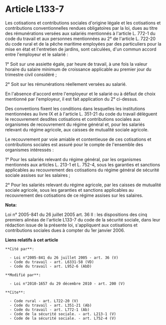 # Article L133-7

Les cotisations et contributions sociales d'origine légale et les cotisations et contributions conventionnelles rendues
obligatoires par la loi, dues au titre des rémunérations versées aux salariés mentionnés à l'article L. 772-1 du code du
travail et aux personnes mentionnées au 2° de l'article L. 722-20 du code rural et de la pêche maritime employées par des
particuliers pour la mise en état et l'entretien de jardins, sont calculées, d'un commun accord entre l'employeur et le
salarié : 

1° Soit sur une assiette égale, par heure de travail, à une fois la valeur horaire du salaire minimum de croissance
applicable au premier jour du trimestre civil considéré ; 

2° Soit sur les rémunérations réellement versées au salarié. 

En l'absence d'accord entre l'employeur et le salarié ou à défaut de choix mentionné par l'employeur, il est fait application
du 2° ci-dessus. 

Des conventions fixent les conditions dans lesquelles les institutions mentionnées au livre IX et à l'article L. 351-21 du
code du travail délèguent le recouvrement desdites cotisations et contributions sociales aux organismes de recouvrement du
régime général et, pour les salariés relevant du régime agricole, aux caisses de mutualité sociale agricole. 

Le recouvrement par voie amiable et contentieuse de ces cotisations et contributions sociales est assuré pour le compte de
l'ensemble des organismes intéressés : 

1° Pour les salariés relevant du régime général, par les organismes mentionnés aux articles L. 213-1 et L. 752-4, sous les
garanties et sanctions applicables au recouvrement des cotisations du régime général de sécurité sociale assises sur les
salaires ; 

2° Pour les salariés relevant du régime agricole, par les caisses de mutualité sociale agricole, sous les garanties et
sanctions applicables au recouvrement des cotisations de ce régime assises sur les salaires.

**Nota:**

Loi n° 2005-841 du 26 juillet 2005 art. 36 II : les dispositions des cinq premiers alinéas de l'article L133-7 du code de la
sécurité sociale, dans leur rédaction issue de la présente loi, s'appliquent aux cotisations et contributions sociales dues à
compter du 1er janvier 2006.

**Liens relatifs à cet article**

	**Cité par**:

	  - Loi n°2005-841 du 26 juillet 2005 - art. 36 (V)
	  - Code du travail - art. L6331-58 (VD)
	  - Code du travail - art. L952-6 (AbD)

	**Modifié par**:

	  - Loi n°2010-1657 du 29 décembre 2010 - art. 200 (V)

	**Cite**:

	  - Code rural - art. L722-20 (V)
	  - Code du travail - art. L351-21 (Ab)
	  - Code du travail - art. L772-1 (Ab)
	  - Code de la sécurité sociale. - art. L213-1 (V)
	  - Code de la sécurité sociale. - art. L752-4 (V)
